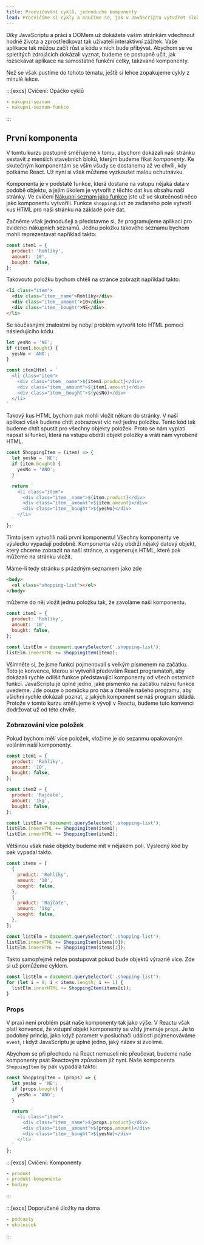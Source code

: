 ```yaml
---
title: Procvičování cyklů, jednoduché komponenty
lead: Procvičíme si cykly a naučíme se, jak v JavaScriptu vytvářet složitější HTML.
---
```


Díky JavaScriptu a práci s DOMem už dokážete vašim stránkám vdechnout hodně života a zprostředkovat tak uživateli interaktivní zážitek. Vaše aplikace tak můžou začít růst a kódu v nich bude přibývat. Abychom se ve spletitých zdrojácích dokázali vyznat, budeme se postupně učit, jak rozsekávat aplikace na samostatné funkční celky, takzvané komponenty.

Než se však pustíme do tohoto tématu, ještě si lehce zopakujeme cykly z minulé lekce.

:::[excs] Cvičení: Opáčko cyklů
```yaml
- nakupni-seznam
- nakupni-seznam-funkce
```
:::

## První komponenta

V tomtu kurzu postupně směřujeme k tomu, abychom dokázali naši stránku sestavit z menších stavebních bloků, kterým budeme říkat _komponenty_. Ke skutečným komponentám se vším všudy se dostanema až ve chvíli, kdy potkáme React. Už nyní si však můžeme vyzkoušet malou ochutnávku.

Komponenta je v podstatě funkce, která dostane na vstupu nějaká data v podobě objektu, a jejím úkolem je vytvořit z těchto dat kus obsahu naší stránky. Ve cvičení [Nákupní seznam jako funkce](#exc-nakupni-seznam-jako-funkce) jste už ve skutečnosti něco jako  komponentu vytvořili. Funkce `shoppingList` ze zadaného pole vytvoří kus HTML pro naši stránku na základě pole dat. 

Začněme však jednodušeji a představme si, že programujeme aplikaci pro evidenci nákupních seznamů. Jednu položku takového seznamu bychom mohli reprezentavat například takto:

```js
const item1 = {
  product: 'Rohlíky',
  amount: '10',
  bought: false,
};
```

Takovouto položku bychom chtěli na stránce zobrazit například takto:

```html
<li class="item">
  <div class="item__name">Rohlíky</div>
  <div class="item__amount">10</div>
  <div class="item__bought">NE</div>
</li>
```

Se současnými znalostmi by nebyl problém vytvořit toto HTML pomocí následujícího kódu.

```js
let yesNo = 'NE';
if (item1.bought) {
  yesNo = 'ANO';
}

const item1Html = `
  <li class="item">
    <div class="item__name">${item1.product}</div>
    <div class="item__amount">${item1.amount}</div>
    <div class="item__bought">${yesNo}</div>
  </li>
`
```

Takový kus HTML bychom pak mohli vložit někam do stránky. V naší aplikaci však budeme chtít zobrazovat víc než jednu položku. Tento kód tak budeme chtít spustit pro všechny objekty položek. Proto se nám vyplatí napsat si funkci, která na vstupu obdrží objekt položky a vrátí nám vyrobené HTML. 

```js
const ShoppingItem = (item) => {
  let yesNo = 'NE';
  if (item.bought) {
    yesNo = 'ANO';
  }

  return `
    <li class="item">
      <div class="item__name">${item.product}</div>
      <div class="item__amount">${item.amount}</div>
      <div class="item__bought">${yesNo}</div>
    </li>
  `
};
```

Tímto jsem vytvořili naši první komponentu! Všechny komponenty ve výsledku vypadají podobně. Komponenta vždy obdrží nějaký datový objekt, který chceme zobrazit na naší stránce, a vygeneruje HTML, které pak můžeme na stránku vložit. 

Máme-li tedy stránku s prázdným seznamem jako zde

```html
<body>
  <ol class="shopping-list"></ol>
</body>
```

můžeme do něj vložit jednu položku tak, že zavoláme naši komponentu. 

```js
const item1 = {
  product: 'Rohlíky',
  amount: '10',
  bought: false,
};

const listElm = document.querySelector('.shopping-list');
listElm.innerHTML += ShoppingItem(item1);
```

Všimněte si, že jsme funkci pojmenovali s velkým písmenem na začátku. Toto je konvence, kterou si vytvořili především React programátoři, aby dokázali rychle odlišit funkce představující komponenty od všech ostatních funkcí. JavaScriptu je úplně jedno, jaké písmenko na začátku názvu funkce uvedeme. Jde pouze o pomůcku pro nás a čtenáře našeho programu, aby všichni rychle dokázali poznat, z jakých komponent se náš program skládá. Protože v tomto kurzu směřujeme k vývoji v Reactu, budeme tuto konvenci dodržovat už od této chvíle.

### Zobrazování více položek

Pokud bychom mělí více položek, vložíme je do sezanmu opakovaným voláním naší komponenty. 

```js
const item1 = {
  product: 'Rohlíky',
  amount: '10',
  bought: false,
};

const item2 = {
  product: 'Rajčate',
  amount: '1kg',
  bought: false,
};

const listElm = document.querySelector('.shopping-list');
listElm.innerHTML += ShoppingItem(item1);
listElm.innerHTML += ShoppingItem(item2);
```

Většinou však naše objekty budeme mít v nějakém poli. Výsledný kód by pak vypadal takto.

```js
const items = [
  {
    product: 'Rohlíky',
    amount: '10',
    bought: false,
  },
  {
    product: 'Rajčate',
    amount: '1kg',
    bought: false,
  },
];

const listElm = document.querySelector('.shopping-list');
listElm.innerHTML += ShoppingItem(items[0]);
listElm.innerHTML += ShoppingItem(items[1]);
```

Takto samozřejmě nelze postupovat pokud bude objektů výrazně více. Zde si už pomůžeme cyklem.

```js
const listElm = document.querySelector('.shopping-list');
for (let i = 0; i < items.length; i += 1) {
  listElm.innerHTML += ShoppingItem(items[i]);
}
```

### Props

V praxi není problém psát naše komponenty tak jako výše. V Reactu však platí konvence, že vstupní objekt komponenty se vždy jmenuje `props`. Je to podobný princip, jako když parametr v posluchači události pojmenováváme `event`, i když JavaScriptu je úplně jedno, jaký název si zvolíme. 

Abychom se při přechodu na React nemuseli nic přeučovat, budeme naše komponenty psát Reactovým způsobem již nyní. Naše komponenta `ShoppingItem` by pak vypadala takto:

```js
const ShoppingItem = (props) => {
  let yesNo = 'NE';
  if (props.bought) {
    yesNo = 'ANO';
  }

  return `
    <li class="item">
      <div class="item__name">${props.product}</div>
      <div class="item__amount">${props.amount}</div>
      <div class="item__bought">${yesNo}</div>
    </li>
  `
};
```

:::[excs] Cvičení: Komponenty
```yaml
- produkt
- produkt-komponenta
- hodiny
```
:::

:::[excs] Doporučené úložky na doma
```yaml
- podcasty
- ukolnicek
```
:::

<!-- ## Mandatory home reading

To better prepare you for the life of a badass professional programmer, from this lesson onwards we are going to write the mandatory home readings in English. Even if you do not aspire for a professional career in programming and just want to be a hobbyist, you will not be able to avoid English for long. It slowly sneaks in with your variable names but the road continues much further.

- Most of good courses, articles and video tutorials are in English.
- Most helpful books about programming are written in English.
- All the documentation for HTML, CSS, JavaScript and other tools and technologies is in English.
- If you have a problem and decide to take it to Stack Overflow, guess what? Your communication will be in English.

Switching to English may seem daunting at first. But in a while you will find that technical English is rather straightforward. Reading technical manuals and articles is not like reading a novel or, God forbid, reading the newspapers. The vocabulary in this particular area is quite limited and most of the time the hardest part is understanding the technical terms. If at first you feel a bit frightened by English, do not hesitate to chuck this paragraph into [Google Translator](https://translate.google.com/?sl=en&tl=cs). It is quite capable these days. In fact, with these simple texts, most of the time the translation is almost 100% acurate.

Once you get the hang of it, reading IT English will be a breeze. Actually, reading IT articles and books is a good way to get better in English in general. When at last you are smoothly reading through all the discussions on Stack Overflow, you might even get excited to read some real English literature. -->
